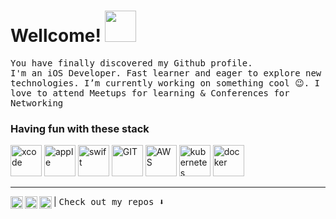 # Wellcome! <img src="https://media.giphy.com/media/mGcNjsfWAjY5AEZNw6/giphy.gif" width="50">
<samp>You have finally discovered my Github profile.</samp>
<br>
<samp>I'm an iOS Developer. Fast learner and eager to explore new technologies. I’m currently working on something cool 😉. I love to attend Meetups for learning & Conferences for Networking</samp>

### **Having fun with these stack**

<p>
      <img src="https://www.vectorlogo.zone/logos/apple_xcode/apple_xcode-icon.svg" alt="xcode" width="50" height="50"/>
      <img src="https://www.vectorlogo.zone/logos/apple/apple-icon.svg" alt="apple" width="50" height="50"/> 
      <img src="https://www.vectorlogo.zone/logos/swift/swift-icon.svg" alt="swift" width="50" height="50"/> 
      <img src="https://www.vectorlogo.zone/logos/git-scm/git-scm-icon.svg" alt="GIT" width="50" height="50"/> 
      <img src="https://www.vectorlogo.zone/logos/amazon_aws/amazon_aws-icon.svg" alt="AWS" width="50" height="50"/>
      <img src="https://www.vectorlogo.zone/logos/kubernetes/kubernetes-icon.svg" alt="kubernetes" width="50" height="50"/>
      <img src="https://www.vectorlogo.zone/logos/docker/docker-official.svg" alt="docker" width="50" height="50"/>
      
</p>

----

<a href="https://twitter.com/xcode_ul">
  <img align="left" alt="Nikolai's Twitter" width="20px" src="https://simpleicons.now.sh/twitter/495f7e" />
</a>
<a href="https://www.instagram.com/nikolai.xcode/">
  <img align="left" alt="Nikolai's Instagram" width="20px" src="https://simpleicons.now.sh/instagram/495f7e" />
</a>
<a href="https://linkedin.com/in/xcode73">
  <img align="left" alt="Nikolai's LinkedIn" width="20px" src="https://simpleicons.now.sh/linkedin/495f7e" />
</a>
 | <samp>Check out my repos ⬇️</samp>
